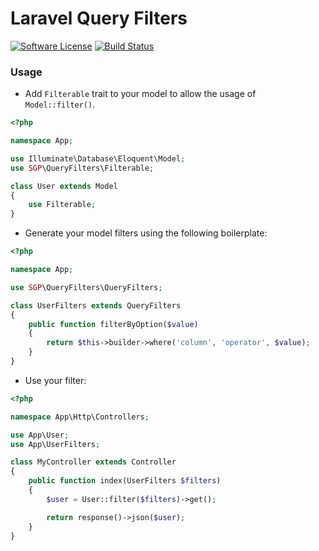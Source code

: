# Laravel Query Filters

[![Software License](https://img.shields.io/badge/license-MIT-brightgreen.svg?style=flat-square)](LICENSE.md)
[![Build Status](https://travis-ci.org/svil4ok/laravel-query-filters.svg?branch=master)](https://travis-ci.org/svil4ok/laravel-query-filters)

### Usage

* Add `Filterable` trait to your model to allow the usage of `Model::filter()`.

```php
<?php

namespace App;

use Illuminate\Database\Eloquent\Model;
use SGP\QueryFilters\Filterable;

class User extends Model
{
    use Filterable;
}
```

* Generate your model filters using the following boilerplate:

```php
<?php

namespace App;

use SGP\QueryFilters\QueryFilters;

class UserFilters extends QueryFilters
{
    public function filterByOption($value)
    {
        return $this->builder->where('column', 'operator', $value);
    }
}
```

* Use your filter:

```php
<?php

namespace App\Http\Controllers;

use App\User;
use App\UserFilters;

class MyController extends Controller
{
    public function index(UserFilters $filters)
    {
        $user = User::filter($filters)->get();

        return response()->json($user);
    }
}
```
